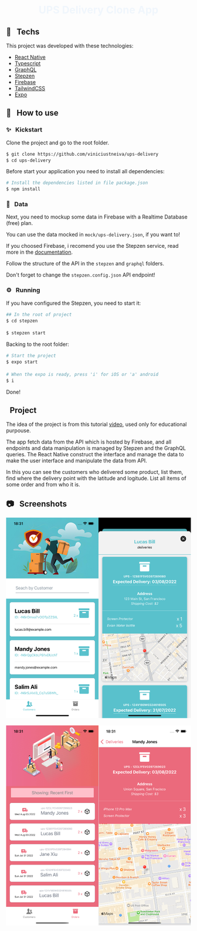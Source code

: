 <br />
<p align="center">

<h1 align="center">
    <p style="color:#f0f6fc"> UPS Delivery Clone App </p>
</h1>

## 🧪 &nbsp; Techs

This project was developed with these technologies:

- [React Native](https://reactnative.dev/)
- [Typescript](https://www.typescriptlang.org/)
- [GraphQL](https://graphql.org/)
- [Stepzen](https://stepzen.com/)
- [Firebase](https://firebase.google.com/)
- [TailwindCSS](https://tailwindcss.com/)
- [Expo](https://expo.dev/)


## 🚀 &nbsp; How to use


### ✨ &nbsp; Kickstart

Clone the project and go to the root folder.

```bash
$ git clone https://github.com/viniciustneiva/ups-delivery
$ cd ups-delivery
```

Before start your application you need to install all dependencies:

```bash
# Install the dependencies listed in file package.json
$ npm install
```

### 💾 &nbsp; Data

Next, you need to mockup some data in Firebase with a Realtime Database (free) plan.

You can use the data mocked in `mock/ups-delivery.json`, if you want to!

If you choosed Firebase, i recomend you use the Stepzen service, read more in the [documentation](https://stepzen.com/getting-started).

Follow the structure of the API in the `stepzen` and `graphql` folders.

Don't forget to change the `stepzen.config.json` API endpoint!

### ⚙️ &nbsp; Running

If you have configured the Stepzen, you need to start it:

```bash
## In the root of project
$ cd stepzen

$ stepzen start
```

Backing to the root folder:

```bash
# Start the project
$ expo start

# When the expo is ready, press 'i' for iOS or 'a' android
$ i
```

Done!

## &nbsp; Project

The idea of the project is from this tutorial [video](https://www.youtube.com/watch?v=hvvWv2GLWss), used only for educational purpouse.

The app fetch data from the API which is hosted by Firebase, and all endpoints and data manipulation is managed by Stepzen and the GraphQL queries. The React Native construct the interface and manage the data to make the user interface and manipulate the data from API.

In this you can see the customers who delivered some product, list them, find where the delivery point with the latitude and logitude.
List all items of some order and from who it is.

## 📷 &nbsp; Screenshots

<div style="display:flex;flex-direction: column;">
    <div style="display:flex;justify-content:space-evenly;margin-bottom: 20px;">
        <img src="screenshots/customers_screen.png" alt="Customers Screen" width="50%"/>
        <img src="screenshots/customer_details.png" alt="Customer Details Screen" width="50%"/>
    </div>
    <div style="display:flex;justify-content:space-evenly;">
        <img src="screenshots/orders_screen.png" alt="Orders Screen" width="50%"/>
        <img src="screenshots/order_details.png" alt="Order Details Screen" width="50%"/>
    </div>
</div>

